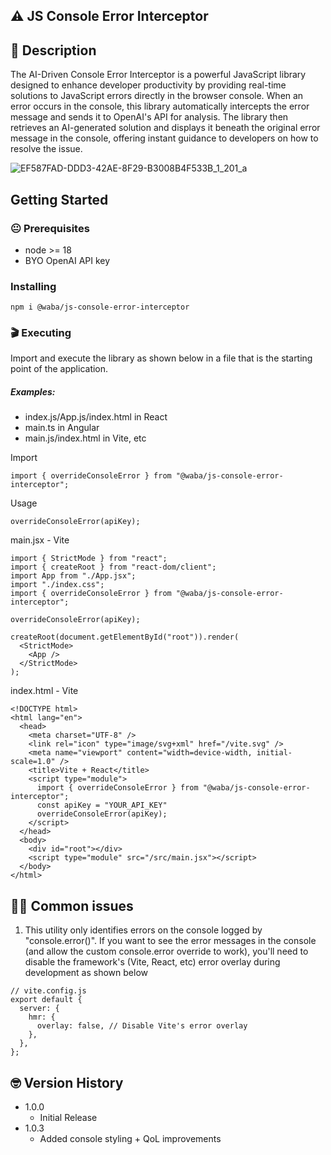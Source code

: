 ## ⚠️ JS Console Error Interceptor

## 📝 Description

The AI-Driven Console Error Interceptor is a powerful JavaScript library designed to enhance developer productivity by providing real-time solutions to JavaScript errors directly in the browser console. When an error occurs in the console, this library automatically intercepts the error message and sends it to OpenAI's API for analysis. The library then retrieves an AI-generated solution and displays it beneath the original error message in the console, offering instant guidance to developers on how to resolve the issue.

![EF587FAD-DDD3-42AE-8F29-B3008B4F533B_1_201_a](https://github.com/user-attachments/assets/599249c5-081d-4bd9-8635-b39fc901ee1e)

## Getting Started

### 😐 Prerequisites

- node >= 18
- BYO OpenAI API key

### Installing

```
npm i @waba/js-console-error-interceptor
```

### 🎬 Executing

Import and execute the library as shown below in a file that is the starting point of the application.

##### Examples:

- index.js/App.js/index.html in React
- main.ts in Angular
- main.js/index.html in Vite, etc

Import

```
import { overrideConsoleError } from "@waba/js-console-error-interceptor";
```

Usage

```
overrideConsoleError(apiKey);
```

main.jsx - Vite

```
import { StrictMode } from "react";
import { createRoot } from "react-dom/client";
import App from "./App.jsx";
import "./index.css";
import { overrideConsoleError } from "@waba/js-console-error-interceptor";

overrideConsoleError(apiKey);

createRoot(document.getElementById("root")).render(
  <StrictMode>
    <App />
  </StrictMode>
);

```
index.html - Vite

```
<!DOCTYPE html>
<html lang="en">
  <head>
    <meta charset="UTF-8" />
    <link rel="icon" type="image/svg+xml" href="/vite.svg" />
    <meta name="viewport" content="width=device-width, initial-scale=1.0" />
    <title>Vite + React</title>
    <script type="module">
      import { overrideConsoleError } from "@waba/js-console-error-interceptor";
      const apiKey = "YOUR_API_KEY"
      overrideConsoleError(apiKey);
    </script>
  </head>
  <body>
    <div id="root"></div>
    <script type="module" src="/src/main.jsx"></script>
  </body>
</html>

```

## 😮‍💨 Common issues

1. This utility only identifies errors on the console logged by "console.error()". If you want to see the error messages in the console (and allow the custom console.error override to work), you'll need to disable the framework's (Vite, React, etc) error overlay during development as shown below
  
```
// vite.config.js
export default {
  server: {
    hmr: {
      overlay: false, // Disable Vite's error overlay
    },
  },
};

```

## 🤓 Version History
- 1.0.0
  - Initial Release
- 1.0.3
  - Added console styling + QoL improvements
